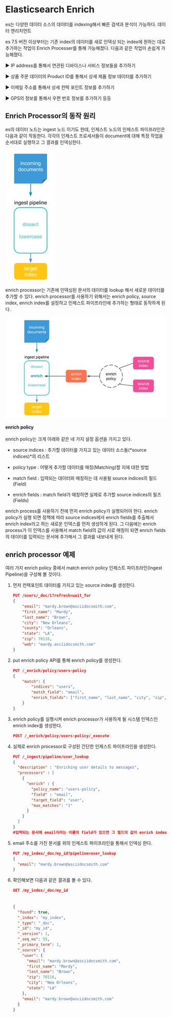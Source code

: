 # Elasticsearch Enrich

es는 다양한 데이터 소스의 데이터를 indexing해서 빠른 검색과 분석이 가능하다. 데이터 엔리치먼트

es 7.5 버전 이상부터는 기존 index의 데이터를 새로 인덱싱 되는 index에 원하는 대로 추가하는 작업이 Enrich Processer를 통해 가능해졌다. 다음과 같은 작업이 손쉽게 가능해졌다. 

▶ IP address를 통해서 연관된 디바이스나 서비스 정보들을 추가하기

▶ 상품 주문 데이터의 Product ID를 통해서 상세 제품 정보 데이터를 추가하기

▶ 이메일 주소를 통해서 상세 컨택 포인트 정보를 추가하기

▶ GPS의 정보를 통해서 우편 번호 정보를 추가하기 등등

## Enrich Processor의 동작 원리

es의 데이터 노드는 ingest 노드 이기도 한데, 인제스트 노드의 인제스트 파이프라인은 다음과 같이 작동한다. 각각의 인제스트 프로세서들이 document에 대해 특정 작업을 순서대로 실행하고 그 결과를 인덱싱한다.



![ingest-process](image/ingest-process.png)

enrich processor는 기존에 인덱싱된 문서의 데이터를 lookup 해서 새로운 데이터를 추가할 수 있다. enrich processor를 사용하기 위해서는 enrich policy, source index, enrich index를 설정하고 인제스트 파이프라인에 추가하는 형태로 동작하게 된다. 

![enrich](./image/enrich.png)

#### enrich policy

enrich policy는 크게 아래와 같은 네 가지 설정 옵션을 가지고 있다.

-  source indices : 추가할 데이터를 가지고 있는 데이터 소스들(*source indices)*의 리스트

-  policy type : 어떻게 추가할 데이터를 매칭(Matching)할 지에 대한 방법

-  match field : 입력되는 데이터와 매칭하는 데 사용될 source indices의 필드(Field)

-  enrich fields : match field가 매칭하면 실제로 추가할 source indices의 필즈(Fields)



enrich process를 사용하기 전에 먼저 enrich policy가 실행되어야 한다. enrich policy가 실행 되면 정책에 따라 source indices에서 enrich fields를 추출해서 enrich index라고 하는 새로운 인덱스를 먼저 생성하게 된다. 그 다음에는 enrich process가 이 인덱스를 사용해서 match field의 값이 서로 매칭이 되면 enrich fields의 데이터를 입력되는 문서에 추가해서 그 결과를 내보내게 된다. 

## enrich processor 예제

여러 가지 enrich policy 중에서 match enrich policy 인제스트 파이프라인(Ingest Pipeline)을 구성해 볼 것이다.

1. 먼저 컨택포인트 데이터를 가지고 있는 source index를 생성한다.

   ```json
   PUT /users/_doc/1?refresh=wait_for
   {
       "email": "mardy.brown@asciidocsmith.com",
       "first_name": "Mardy",
       "last_name": "Brown",
       "city": "New Orleans",
       "county": "Orleans",
       "state": "LA",
       "zip": 70116,
       "web": "mardy.asciidocsmith.com"
   }
   ```

2. put enrich policy API를 통해 enrich policy를 생성한다.

   ```json
   PUT /_enrich/policy/users-policy
   {
       "match": {
           "indices": "users",
           "match_field": "email",
           "enrich_fields": ["first_name", "last_name", "city", "zip", "state"]
       }
   }
   ```

3. enrich policy를 실행시켜 enrich processor가 사용하게 될 시스템 인덱스인 enrich index를 생성한다.

   ```json
   POST /_enrich/policy/users-policy/_execute
   ```

4. 실제로 enrich processor로 구성된 간단한 인제스트 파이프라인을 생성한다. 

   ```json
   PUT /_ingest/pipeline/user_lookup
   {
     "description" : "Enriching user details to messages",
     "processors" : [
       {
         "enrich" : {
           "policy_name": "users-policy",
           "field" : "email",
           "target_field": "user",
           "max_matches": "1"
         }
       }
     ]
   }
   #입력되는 문서에 email이라는 이름의 field가 있으면 그 필드의 값이 enrich index의 match_field와 일치하는 지를 확인해서 매칭이 되면 enrich_fields가 target_field인 "user" 필드가 추가된다.
   ```

5. email 주소를 가진 문서를 위의 인제스트 파이프라인을 통해서 인덱싱 한다.

   ```json
   PUT /my_index/_doc/my_id?pipeline=user_lookup
   {
     "email": "mardy.brown@asciidocsmith.com"
   }
   ```

6. 확인해보면 다음과 같은 결과를 볼 수 있다.

   ```json
   GET /my_index/_doc/my_id
   
   
   {
     "found": true,
     "_index": "my_index",
     "_type": "_doc",
     "_id": "my_id",
     "_version": 1,
     "_seq_no": 55,
     "_primary_term": 1,
     "_source": {
       "user": {
         "email": "mardy.brown@asciidocsmith.com",
         "first_name": "Mardy",
         "last_name": "Brown",
         "zip": 70116,
         "city": "New Orleans",
         "state": "LA"
       },
       "email": "mardy.brown@asciidocsmith.com"
     }
   }
   ```

   